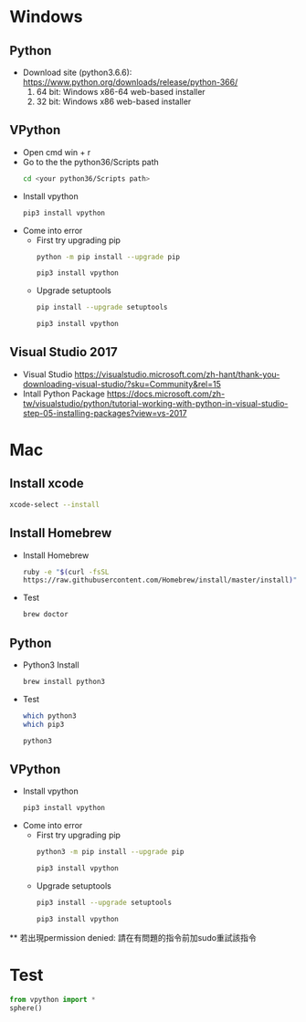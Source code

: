 # Windows
 ## Python
 + Download site (python3.6.6): https://www.python.org/downloads/release/python-366/ 
     1. 64 bit: Windows x86-64 web-based installer
     2. 32 bit: Windows x86 web-based installer

## VPython
 + Open cmd
    win + r
 + Go to the the python36/Scripts path
     ```bash
     cd <your python36/Scripts path>
     ```
 + Install vpython
    ```bash
    pip3 install vpython
    ```
 + Come into error
     + First try upgrading pip
        ```bash
        python -m pip install --upgrade pip
        
        pip3 install vpython
        ```
     + Upgrade setuptools
        ```bash
        pip install --upgrade setuptools
        
        pip3 install vpython
        ```  
## Visual Studio 2017
+ Visual Studio
https://visualstudio.microsoft.com/zh-hant/thank-you-downloading-visual-studio/?sku=Community&rel=15
+ Intall Python Package
https://docs.microsoft.com/zh-tw/visualstudio/python/tutorial-working-with-python-in-visual-studio-step-05-installing-packages?view=vs-2017

# Mac
## Install xcode
```bash
xcode-select --install
```
## Install Homebrew
 + Install Homebrew
    ```bash
    ruby -e "$(curl -fsSL
    https://raw.githubusercontent.com/Homebrew/install/master/install)"
    ```
 + Test
    ```bash
    brew doctor
    ```
## Python
 + Python3 Install
    ```bash
    brew install python3
    ```
 + Test
    ```bash
    which python3
    which pip3
    ```
    ```bash
    python3
    ```

## VPython
 + Install vpython
    ```bash
    pip3 install vpython
    ```
 + Come into error
     + First try upgrading pip
        ```bash
        python3 -m pip install --upgrade pip
        
        pip3 install vpython
        ```
     + Upgrade setuptools
        ```bash
        pip3 install --upgrade setuptools
        
        pip3 install vpython
        ```

** 若出現permission denied: 請在有問題的指令前加sudo重試該指令

# Test
```python
from vpython import *
sphere()
```